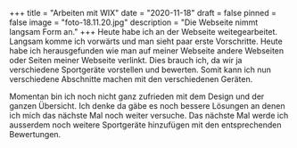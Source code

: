 +++
title = "Arbeiten mit WIX"
date = "2020-11-18"
draft = false
pinned = false
image = "foto-18.11.20.jpg"
description = "Die Webseite nimmt langsam Form an."
+++
Heute habe ich an der Webseite weitegearbeitet. Langsam komme ich vorwärts und man sieht paar erste Vorschritte. Heute habe ich herausgefunden wie man auf meiner Webseite andere Webseiten oder Seiten meiner Webseite verlinkt. Dies brauch ich, da wir ja verschiedene Sportgeräte vorstellen und bewerten. Somit kann ich nun verschiedene Abschnitte machen mit den verschiedenen Geräten.

Momentan bin ich noch nicht ganz zufrieden mit dem Design und der ganzen Übersicht. Ich denke da gäbe es noch bessere Lösungen an denen ich mich das nächste Mal noch weiter versuche. Das nächste Mal werde ich ausserdem noch weitere Sportgeräte hinzufügen mit den entsprechenden Bewertungen.